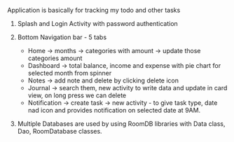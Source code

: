 Application is basically for
tracking my todo and other tasks
1. Splash and Login Activity with password authentication
2. Bottom Navigation bar - 5 tabs
   - Home -> months -> categories with amount -> update those categories amount
   - Dashboard -> total balance, income and expense with pie chart for selected month from spinner
   - Notes -> add note and delete by clicking delete icon
   - Journal -> search them, new activity to write data and update in card view, on long press we can delete
   - Notification -> create task -> new activity - to give task type, date nad icon and provides notification on selected date at 9AM.

3. Multiple Databases are used by using RoomDB libraries with Data class, Dao, RoomDatabase classes.
